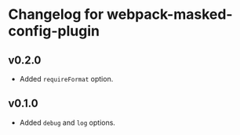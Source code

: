 # Changelog for webpack-masked-config-plugin

## v0.2.0
- Added `requireFormat` option.

## v0.1.0
- Added `debug` and `log` options.

